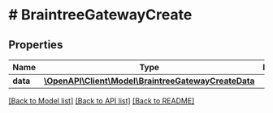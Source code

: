 # # BraintreeGatewayCreate

## Properties

Name | Type | Description | Notes
------------ | ------------- | ------------- | -------------
**data** | [**\OpenAPI\Client\Model\BraintreeGatewayCreateData**](BraintreeGatewayCreateData.md) |  |

[[Back to Model list]](../../README.md#models) [[Back to API list]](../../README.md#endpoints) [[Back to README]](../../README.md)
